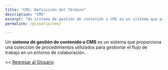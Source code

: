 ```yaml
---
title: "CMS: Definición del Término"
description: "CMS"
excerpt: "Un sistema de gestión de contenido o CMS es un sistema que proporciona una colección de procedimientos utilizados para gestionar el flujo de trabajo en un entorno de colaboración."
permalink: /glosario/cms/

---
```


Un **sistema de gestión de contenido o CMS** es un sistema que proporciona una colección de procedimientos utilizados para gestionar el flujo de trabajo en un entorno de colaboración.

<< [Regresar al Glosario](/glosario/ "Regresar a la Página Principal del Glosario")